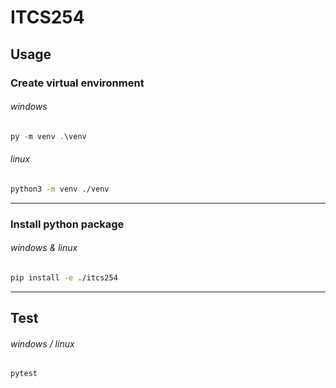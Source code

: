 # ITCS254

## Usage

### Create virtual environment

###### windows

```powershell
py -m venv .\venv
```

###### linux

```bash
python3 -m venv ./venv
```

---

### Install python package

###### windows & linux

```bash
pip install -e ./itcs254
```

---

## Test

###### windows / linux

```bash
pytest
```
